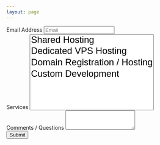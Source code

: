 ```yaml
---
layout: page
---
```


<style>
#exampleSelectInput1 {
  height: 200px;
}

select > option {
    font-size: x-large;
}
</style>

<form action="http://formspree.io/joshua.thorild.hull@gmail.com" method="POST">
<input type="hidden" name="_subject" value="Hull Cloud Concepts Contact Submission" />
<input type="hidden" name="_next" value="//joshua_hull.github.io/cloudconsulting/thank-you" />
<div class="form-group">
    <label for="exampleInputEmail1">Email Address</label>
    <input type="email" name="_replyto" class="form-control" id="exampleInputEmail1" placeholder="Email">
</div>
<div class="form-group">
    <label for="exampleSelectInput1">Services</label>
    <select multiple class="form-control" name="services" id="exampleSelectInput1">
      <option>Shared Hosting</option>
      <option>Dedicated VPS Hosting</option>
      <option>Domain Registration / Hosting</option>
      <option>Custom Development</option>
    </select>
</div>
<div class="form-group">
    <label for="exampleTextArea1">Comments / Questions</label>
    <textarea class="form-control" rows="3" name="comments" id="exampleTextArea1"></textarea>
</div>
<input type="text" name="_gotcha" style="display:none" />
<input type="submit" class="btn btn-default" value="Submit" />
</form>
